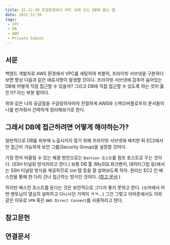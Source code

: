 ```yaml
---
title: 22-12-30 로컬환경에서 VPC 내에 있는 DB에 붙는 법
date: 2022-12-30
tags:
 - VPC
 - DB
 - AWS
 - Private Subnet
---
```


## 서문

백엔드 개발자로 AWS 환경에서 VPC를 세팅하여 퍼블릭, 프라이빗 서브넷을 구분하다보면 항상 다음과 같은 애로사항이 발생할 것이다. 프라이빗 서브넷에 감추어 숨어있는 DB에 어떻게 직접 접근할 수 있을까? 그리고 DB에 직접 접근할 수 있도록 하는 것이 옳은가? 라는 부분 말이다. 

위와 같은 나의 궁금점을 구글링하자마자 친절하게 AWS와 스택오버플로우의 문서들이 나를 반겨줘서 간략하게 정리해보기로 한다.

## 그래서 DB에 접근하려면 어떻게 해야하는가?

일반적으로 DB를 외부에 노출시키지 않기 위해 프라이빗 서브넷에 배치한 뒤 EC2에서만 접근이 가능하게 보안 그룹(Security Group)을 설정할 것이다. 

가장 먼저 떠올릴 수 있는 해결 방안으로는 `Bastion 호스트`를 점프 호스트로 두는 것이다. (SSH 터널링 방식이라고 한다.) 보통 DB 툴 (MySQL워크벤치, 데이터그립 등)에서는 SSH 터널링 방식을 제공하므로 `SSH` 탭 등을 잘 살펴보도록 하자. 원리는 EC2 인 배스천을 통해 한 다리 건너 접근하는 방식인 것이다. ([참고 문서](https://jojoldu.tistory.com/623) )

하지만 배스천 호스트를 둔다는 것은 보안적으로 그다지 좋지 못하고 한다. (소마에서 어떤 멘토님이 열심히 설파하고 다니시던 기억이 ㅋㅋ...) 그건 그렇고 아마존에서도 이와 같은 이유로 `VPN` 혹은 `AWS Direct Connect`를 사용하라고 한다. 

## 참고문헌


## 연결문서

